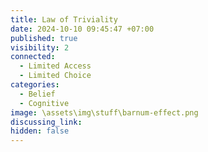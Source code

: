 ```yaml
---
title: Law of Triviality
date: 2024-10-10 09:45:47 +07:00
published: true
visibility: 2
connected:
  - Limited Access
  - Limited Choice
categories:
  - Belief
  - Cognitive
image: \assets\img\stuff\barnum-effect.png
discussing_link: 
hidden: false
---
```


